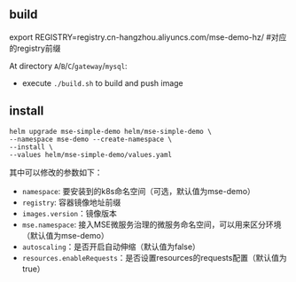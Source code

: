 ## build
export REGISTRY=registry.cn-hangzhou.aliyuncs.com/mse-demo-hz/ #对应的registry前缀

At directory `A`/`B`/`C`/`gateway`/`mysql`:

* execute `./build.sh` to build and push image

## install

```shell
helm upgrade mse-simple-demo helm/mse-simple-demo \
--namespace mse-demo --create-namespace \
--install \
--values helm/mse-simple-demo/values.yaml
```

其中可以修改的参数如下：
- `namespace`: 要安装到的k8s命名空间（可选，默认值为mse-demo） 
- `registry`: 容器镜像地址前缀 
- `images.version`：镜像版本 
- `mse.namespace`: 接入MSE微服务治理的微服务命名空间，可以用来区分环境（默认值为mse-demo）
- `autoscaling`：是否开启自动伸缩（默认值为false）
- `resources.enableRequests`：是否设置resources的requests配置（默认值为true）
